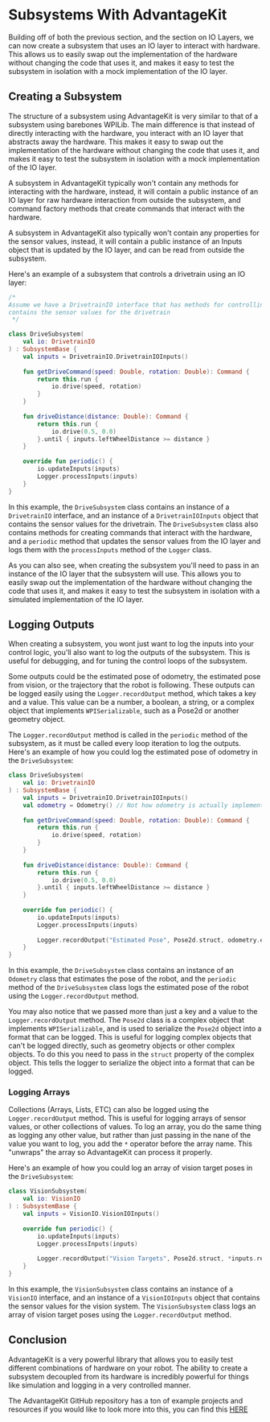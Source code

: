 # Subsystems With AdvantageKit

Building off of both the previous section, and the section on IO Layers, we can now create a subsystem that uses an IO
layer to interact with hardware. This allows us to easily swap out the implementation of the hardware without changing
the
code that uses it, and makes it easy to test the subsystem in isolation with a mock implementation of the IO layer.

## Creating a Subsystem

The structure of a subsystem using AdvantageKit is very similar to that of a subsystem using barebones WPILib. The main
difference is that instead of directly interacting with the hardware, you interact with an IO layer that abstracts away
the
hardware. This makes it easy to swap out the implementation of the hardware without changing the code that uses it, and
makes
it easy to test the subsystem in isolation with a mock implementation of the IO layer.

A subsystem in AdvantageKit typically won't contain any methods for interacting with the hardware, instead, it will
contain
a public instance of an IO layer for raw hardware interaction from outside the subsystem, and command factory methods
that
create commands that interact with the hardware.

A subsystem in AdvantageKit also typically won't contain any properties for the sensor values, instead, it will contain
a public instance of an Inputs object that is updated by the IO layer, and can be read from outside the subsystem.

Here's an example of a subsystem that controls a drivetrain using an IO layer:

```kotlin
/*
Assume we have a DrivetrainIO interface that has methods for controlling the drivetrain, and an Inputs object that
contains the sensor values for the drivetrain
 */

class DriveSubsystem(
    val io: DrivetrainIO
) : SubsystemBase {
    val inputs = DrivetrainIO.DrivetrainIOInputs()
    
    fun getDriveCommand(speed: Double, rotation: Double): Command {
        return this.run {
            io.drive(speed, rotation)
        }
    }
    
    fun driveDistance(distance: Double): Command {
        return this.run {
            io.drive(0.5, 0.0)
        }.until { inputs.leftWheelDistance >= distance }
    }
    
    override fun periodic() {
        io.updateInputs(inputs)
        Logger.processInputs(inputs)
    }
}
```

In this example, the `DriveSubsystem` class contains an instance of a `DrivetrainIO` interface, and an instance of a
`DrivetrainIOInputs` object that contains the sensor values for the drivetrain. The `DriveSubsystem` class also contains
methods for creating commands that interact with the hardware, and a `periodic` method that updates the sensor values
from the IO layer and logs them with the `processInputs` method of the `Logger` class.

As you can also see, when creating the subsystem you'll need to pass in an instance of the IO layer that the subsystem
will use. This allows you to easily swap out the implementation of the hardware without changing the code that uses it,
and makes it easy to test the subsystem in isolation with a simulated implementation of the IO layer.

## Logging Outputs

When creating a subsystem, you wont just want to log the inputs into your control logic, you'll also want to log the
outputs of the subsystem. This is useful for debugging, and for tuning the control loops of the subsystem.

Some outputs could be the estimated pose of odometry, the estimated pose from vision, or the trajectory that the robot is
following. These outputs can be logged easily using the `Logger.recordOutput` method, which takes a key and a value. This
value can be a number, a boolean, a string, or a complex object that implements `WPISerializable`, such as a Pose2d or
another geometry object.

The `Logger.recordOutput` method is called in the `periodic` method of the subsystem, as it must be called every loop
iteration to log the outputs. Here's an example of how you could log the estimated pose of odometry in the `DriveSubsystem`:

```kotlin
class DriveSubsystem(
    val io: DrivetrainIO
) : SubsystemBase {
    val inputs = DrivetrainIO.DrivetrainIOInputs()
    val odometry = Odometry() // Not how odometry is actually implemented, but you get the idea
    
    fun getDriveCommand(speed: Double, rotation: Double): Command {
        return this.run {
            io.drive(speed, rotation)
        }
    }
    
    fun driveDistance(distance: Double): Command {
        return this.run {
            io.drive(0.5, 0.0)
        }.until { inputs.leftWheelDistance >= distance }
    }
    
    override fun periodic() {
        io.updateInputs(inputs)
        Logger.processInputs(inputs)
        
        Logger.recordOutput("Estimated Pose", Pose2d.struct, odometry.estimatedPose)
    }
}
```

In this example, the `DriveSubsystem` class contains an instance of an `Odometry` class that estimates the pose of the
robot, and the `periodic` method of the `DriveSubsystem` class logs the estimated pose of the robot using the
`Logger.recordOutput` method.

You may also notice that we passed more than just a key and a value to the `Logger.recordOutput` method. The `Pose2d`
class is a complex object that implements `WPISerializable`, and is used to serialize the `Pose2d` object into a format
that can be logged. This is useful for logging complex objects that can't be logged directly, such as geometry objects or
other complex objects. To do this you need to pass in the `struct` property of the complex object. This tells the logger
to serialize the object into a format that can be logged.

### Logging Arrays
Collections (Arrays, Lists, ETC) can also be logged using the `Logger.recordOutput` method. This is useful for logging
arrays of sensor values, or other collections of values. To log an array, you do the same thing as logging any other
value, but rather than just passing in the nane of the value you want to log, you add the `*` operator before the array
name. This "unwraps" the array so AdvantageKit can process it properly.

Here's an example of how you could log an array of vision target poses in the `DriveSubsystem`:

```kotlin
class VisionSubsystem(
    val io: VisionIO
) : SubsystemBase {
    val inputs = VisionIO.VisionIOInputs()
    
    override fun periodic() {
        io.updateInputs(inputs)
        Logger.processInputs(inputs)
        
        Logger.recordOutput("Vision Targets", Pose2d.struct, *inputs.result.visionTargets)
    }
}
```

In this example, the `VisionSubsystem` class contains an instance of a `VisionIO` interface, and an instance of a
`VisionIOInputs` object that contains the sensor values for the vision system. The `VisionSubsystem` class logs an array
of vision target poses using the `Logger.recordOutput` method.

## Conclusion

AdvantageKit is a very powerful library that allows you to easily test different combinations of hardware on your robot. The ability to create a subsystem decoupled from its hardware is incredibly powerful for things like simulation and logging in a very controlled manner.

The AdvantageKit GitHub repository has a ton of example projects and resources if you would like to look more into this, you can find this [HERE](https://github.com/Mechanical-Advantage/AdvantageKit)
